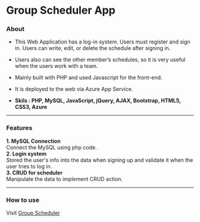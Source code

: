 # Group Scheduler App

### About

- This Web Application has a log-in system. Users must register and sign in. Users can write, edit, or delete the schedule after signing in.

- Users also can see the other member’s schedules, so it is very useful when the users work with a team.

- Mainly built with PHP and used Javascript for the front-end. 

- It is deployed to the web via Azure App Service.   

- **Skils : PHP, MySQL, JavaScript, jQuery, AJAX, Bootstrap, HTML5, CSS3, Azure**

<hr/>

### Features

**1. MySQL Connection** <br />
  Connect the MySQL using php code. <br />
**2. Login system** <br />
  Stored the user's info into the data when signing up and validate it when the user tries to log in.  <br />
**3. CRUD for scheduler** <br />
  Manipulate the data to implement CRUD action. <br />
<hr/>

### How to use 

Visit [Group Scheduler](https://groupschedulerapp.azurewebsites.net/)

